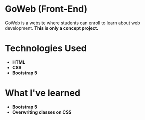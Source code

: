 # GoWeb (Front-End)
GoWeb is a website where students can enroll to learn about web development. <strong>This is only a concept project.<strong>
# Technologies Used
- HTML
- CSS
- Bootstrap 5
# What I've learned
  - Bootstrap 5
  - Overwriting classes on CSS
